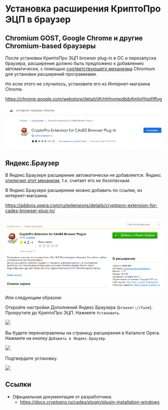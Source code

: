 # Установка расширения КриптоПро ЭЦП в браузер

## Chromium GOST, Google Chrome и другие Chromium-based браузеры

После установки КриптоПро ЭЦП browser plug-in в ОС и перезапуска браузера, расширение должно быть предложено к добавлению автоматически, с помощью [соответствующего механизма](https://developer.chrome.com/docs/extensions/mv3/external_extensions/#registry) Chromium для установки расширений программами.

Но если этого не случилось, установите его из Интернет-магазина Chrome.

<https://chrome.google.com/webstore/detail/iifchhfnnmpdbibifmljnfjhpififfog>

![](../assets/images/cades-install-extension_2022-07-12-15-59-20.png)

## Яндекс.Браузер

В Яндекс.Браузере расширение автоматически не добавляется. Яндекс [отключил этот механизм](https://browser.yandex.ru/help/security/check-extensions.html), т.к. считает его _не безопасным_.

В Яндекс.Браузере расширение можно добавить по ссылке, из интернет-магазина.

<https://addons.opera.com/ru/extensions/details/cryptopro-extension-for-cades-browser-plug-in/>

![](../assets/images/cades-install-extension_2022-07-12-16-02-40.png)

Или следующим образом:

Откройте настройки Дополнений Яндекс.Браузера (`browser://tune`). Прокрутите до КриптоПро ЭЦП. Нажмите `Установить`.

![](../assets/common-images/Browser/Yandex.Browser/Browser-Yandex.Browser-Install-Step_1-!CryptoPro-Cades.png)

Вы будете перенаправлены на страницу расширения в Каталоге Opera. Нажмите на кнопку `Добавить в Яндекс.Браузер`.

![](../assets/common-images/Browser/Yandex.Browser/Browser-Yandex.Browser-Install-Step_2-!CryptoPro-Cades.png)

Подтвердите установку.

![](../assets/common-images/Browser/Yandex.Browser/Browser-Yandex.Browser-Install-Step_3-!CryptoPro-Cades.png)

## Ссылки

- Официальная документация от разработчика:
  - <https://docs.cryptopro.ru/cades/plugin/plugin-installation-windows>

<!-- // code: language=markdown insertSpaces=true tabSize=2 -->